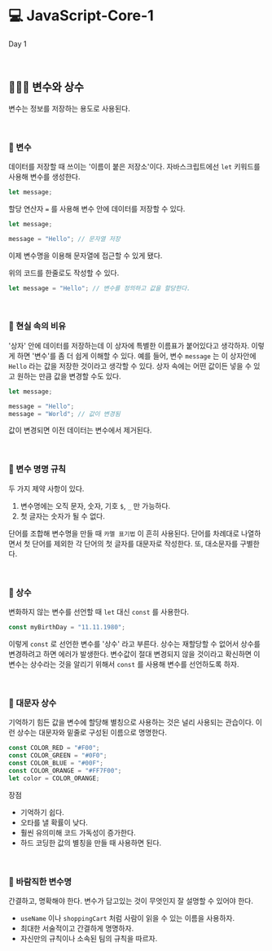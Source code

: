 # 💻 JavaScript-Core-1

Day 1

<br />

## 👩🏻‍💻 변수와 상수

변수는 정보를 저장하는 용도로 사용된다.

<br />

### 🌱 변수

데이터를 저장할 때 쓰이는 '이름이 붙은 저장소'이다.
자바스크립트에선 `let` 키워드를 사용해 변수를 생성한다.

```js
let message;
```

할당 연산자 `=` 를 사용해 변수 안에 데이터를 저장할 수 있다.

```js
let message;

message = "Hello"; // 문자열 저장
```

이제 변수명을 이용해 문자열에 접근할 수 있게 됐다.

위의 코드를 한줄로도 작성할 수 있다.

```js
let message = "Hello"; // 변수를 정의하고 값을 할당한다.
```

<br />

### 🌱 현실 속의 비유

'상자' 안에 데이터를 저장하는데 이 상자에 특별한 이름표가 붙어있다고 생각하자. 이렇게 하면 '변수'를 좀 더 쉽게 이해할 수 있다.
예를 들어, 변수 `message` 는 이 상자안에 `Hello` 라는 값을 저장한 것이라고 생각할 수 있다.
상자 속에는 어떤 값이든 넣을 수 있고 원하는 만큼 값을 변경할 수도 있다.

```js
let message;

message = "Hello";
message = "World"; // 값이 변경됨
```

값이 변경되면 이전 데이터는 변수에서 제거된다.

<br />

### 🌱 변수 명명 규칙

두 가지 제약 사항이 있다.

1. 변수명에는 오직 문자, 숫자, 기호 `$`, `_` 만 가능하다.
2. 첫 글자는 숫자가 될 수 없다.

단어를 조합해 변수명을 만들 때 `카멜 표기법` 이 흔히 사용된다. 단어를 차례대로 나열하면서 첫 단어를 제외한 각 단어의 첫 글자를 대문자로 작성한다.
또, 대소문자를 구별한다.

<br />

### 🌱 상수

변화하지 않는 변수를 선언할 때 `let` 대신 `const` 를 사용한다.

```js
const myBirthDay = "11.11.1980";
```

이렇게 `const` 로 선언한 변수를 '상수' 라고 부른다. 상수는 재할당할 수 없어서 상수를 변경하려고 하면 에러가 발생한다.
변수값이 절대 변경되지 않을 것이라고 확신하면 이 변수는 상수라는 것을 알리기 위해서 `const` 를 사용해 변수를 선언하도록 하자.

<br />

### 🌱 대문자 상수

기억하기 힘든 값을 변수에 할당해 별칭으로 사용하는 것은 널리 사용되는 관습이다.
이런 상수는 대문자와 밑줄로 구성된 이름으로 명명한다.

```js
const COLOR_RED = "#F00";
const COLOR_GREEN = "#0F0";
const COLOR_BLUE = "#00F";
const COLOR_ORANGE = "#FF7F00";
let color = COLOR_ORANGE;
```

장점

- 기억하기 쉽다.
- 오타를 낼 확률이 낮다.
- 훨씬 유의미해 코드 가독성이 증가한다.
- 하드 코딩한 값의 별칭을 만들 때 사용하면 된다.

<br />

### 🌱 바람직한 변수명

간결하고, 명확해야 한다. 변수가 담고있는 것이 무엇인지 잘 설명할 수 있어야 한다.

- `useName` 이나 `shoppingCart` 처럼 사람이 읽을 수 있는 이름을 사용하자.
- 최대한 서술적이고 간결하게 명명하자.
- 자신만의 규칙이나 소속된 팀의 규칙을 따르자.
